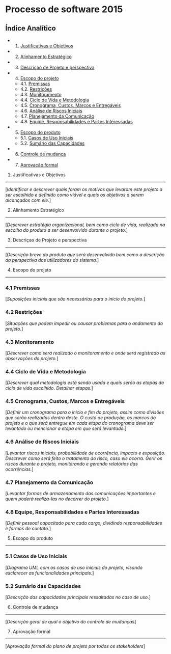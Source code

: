 
Processo de software 2015
=================================

Índice Analítico
----------------

* 1. [Justificativas e Objetivos](#1-justificativas-e-objetivos)
* 2. [Alinhamento Estratégico](#2-alinhamento-estratégico)
* 3. [Descriçao de Projeto e perspectiva](#3-descriçao-de-projeto-e-perspectiva)
* 4. [Escopo do projeto](#4-escopo-do-projeto)
    * 4.1. [Premissas](#41-premissas)
    * 4.2. [Restrições](#42-restrições)
    * 4.3. [Monitoramento](#43-monitoramento)
    * 4.4. [Ciclo de Vida e Metodologia](#44-ciclo-de-vida-e-metodologia)
    * 4.5. [Cronograma, Custos, Marcos e Entregáveis](#45-cronograma-custos-marcos-e-entregáveis)
    * 4.6. [Análise de Riscos Iniciais](#46-análise-de-riscos-iniciais)
    * 4.7. [Planejamento da Comunicação](#47-planejamento-da-comunicação)
    * 4.8. [Equipe, Responsabilidades e Partes Interessadas](#48-equipe-responsabilidades-e-partes-interessadas)
* 5. [Escopo do produto](#5-escopo-do-produto)
    * 5.1. [Casos de Uso Iniciais](#51-casos-de-uso-iniciais)
    * 5.2. [Sumário das Capacidades](#52-sumário-das-capacidades)
* 6. [Controle de mudança](#6-controle-de-mudança)
* 7. [Aprovação formal](#7-aprovação-formal)

1. Justificativas e Objetivos
-----------------------------
[_Identificar e descrever quais foram os motivos que levaram este projeto a ser escolhido e definido como viável e quais os objetivos a serem alcançados com ele._]

2. Alinhamento Estratégico
-----------------------------
[_Descrever estratégia organizacional, bem como ciclo de vida, realizada na escolha do produto a ser desenvolvido durante o projeto._]

3. Descriçao de Projeto e perspectiva
-----------------------------
[_Descrição breve do produto que será desenvolvido bem como a descrição da perspectiva dos utilizadores do sistema._]

4. Escopo do projeto
-----------------------------
### 4.1 Premissas
[_Suposições iniciais que são necessárias para o início do projeto._]

### 4.2 Restrições
[_Situações que podem impedir ou causar problemas para o andamento do projeto._]

### 4.3 Monitoramento
[_Descrever como será realizado o monitoramento e onde será registrado as observações do projeto._]

### 4.4 Ciclo de Vida e Metodologia
[_Descrever qual metodologia está sendo usada e quais serão as etapas do ciclo de vida escolhido. Detalhar etapas._]

### 4.5 Cronograma, Custos, Marcos e Entregáveis
[_Definir um cronograma para o início e fim do projeto, assim como divisões que serão realizadas dentro deste. O custo de produção, os marcos do projeto e o que será entregue em cada etapa do cronograma deve ser levantado ou mencionar a etapa em que será levantado._]

### 4.6 Análise de Riscos Iniciais
[_Levantar riscos iniciais, probabilidade de ocorrência, impacto e exposição. Descrever como será feito o tratamento do risco, caso ele ocorra. Gerir os riscos durante o projeto, monitorando e gerando relatórios das ocorrências._]

### 4.7 Planejamento da Comunicação
[_Levantar formas de armazenamento das comunicações importantes e quem poderá realiza-las no decorrer do projeto._]

### 4.8 Equipe, Responsabilidades e Partes Interessadas
[_Definir pessoal capacitado para cada cargo, dividindo responsabilidades e formas de contato._]

5. Escopo do produto
-----------------------------
### 5.1 Casos de Uso Iniciais
[_Diagrama UML com os casos de uso iniciais do projeto, visando esclarecer as funcionalidades principais._]

### 5.2 Sumário das Capacidades
[_Descrição das capacidades principais ressaltadas no caso de uso._]

6. Controle de mudança
----------------------------
[_Descrição geral de qual o objetivo do controle de mudanças_]

7. Aprovação formal
----------------------------
[_Aprovação formal do plano de projeto por todos os stakeholders_] 
